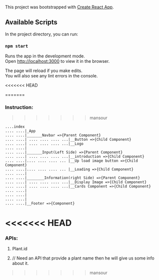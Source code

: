 This project was bootstrapped with [Create React App](https://github.com/facebook/create-react-app).

## Available Scripts

In the project directory, you can run:

### `npm start`

Runs the app in the development mode.<br>
Open [http://localhost:3000](http://localhost:3000) to view it in the browser.

The page will reload if you make edits.<br>
You will also see any lint errors in the console.

<<<<<<< HEAD


=======
### Instruction:
>>>>>>> mansour

```
....index
.... ....|_App
.... ....|_______Navbar =>{Parent Component}
.... ....| .... .... .... ...|__Button =>{Child Component}
.... ....| .... .... .... ...|__Logo
.... ....|
.... ....|_______Input(Left Side) =>{Parent Component}
.... ....| .... .... .... ...|__introduction =>{Child Component}
.... ....|.... .... .... ... |__Up load image button =>{Child Component}
.... ....|.... .... .... ... |__Loading =>{Child Component}
.... ....|
.... ....|________Information(right Side) =>{Parent Component}
.... ....| .... .... .... ...|__Display Image =>{Child Component}
.... ....| .... .... .... ...|__Cards Component =>{Child Component}
.... ....|
.... ....|
.... ....|
.... ....|__Footer =>{Component}

  ```
  

<<<<<<< HEAD
=======
### APIs:

1. Plant.id

2. // Need an API that provide a plant name then he will give us some info about it.
>>>>>>> mansour
